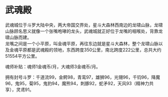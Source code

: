 # 武魂殿

武魂城位于斗罗大陆中央，两大帝国交界处，星斗大森林西南边的龙啸山脉，龙啸山脉顾名思义就像一个张嘴咆哮的龙头，武魂城就正好位于龙嘴的咽喉处，背靠龙啸山脉而建。<br>
龙嘴之间是一个小平原，叫金魂平原，再往东边就是星斗大森林，整个龙啸山脉以及金魂平原都是武魂殿的领地，东西跨度350公里，南北跨度222公里，总共大约51554平方公里。

魂师补贴：魂师1金魂币/月，大魂师3金魂币/月。

拥有封号斗罗：千道流99，金鳄98，青鸾97，雄狮96，光翎96，千钧96，降魔96，鬼95，菊95，鬼豹94，魔熊94，刺豚92，蛇矛92，天风93（精神力共享），灵鸢91。

